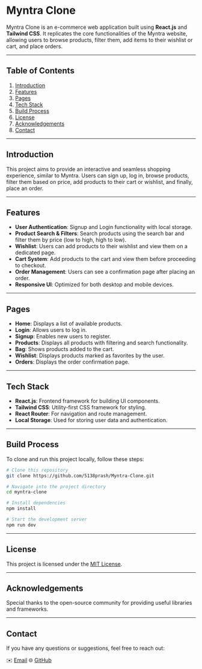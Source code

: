 # Myntra Clone

Myntra Clone is an e-commerce web application built using **React.js** and **Tailwind CSS**. It replicates the core functionalities of the Myntra website, allowing users to browse products, filter them, add items to their wishlist or cart, and place orders.

---

## Table of Contents
1. [Introduction](#introduction)
2. [Features](#features)
3. [Pages](#pages)
4. [Tech Stack](#tech-stack)
5. [Build Process](#build-process)
6. [License](#license)
7. [Acknowledgements](#acknowledgements)
8. [Contact](#contact)

---

## Introduction
This project aims to provide an interactive and seamless shopping experience, similar to Myntra. Users can sign up, log in, browse products, filter them based on price, add products to their cart or wishlist, and finally, place an order.

---

## Features
- **User Authentication**: Signup and Login functionality with local storage.
- **Product Search & Filters**: Search products using the search bar and filter them by price (low to high, high to low).
- **Wishlist**: Users can add products to their wishlist and view them on a dedicated page.
- **Cart System**: Add products to the cart and view them before proceeding to checkout.
- **Order Management**: Users can see a confirmation page after placing an order.
- **Responsive UI**: Optimized for both desktop and mobile devices.

---

## Pages
- **Home**: Displays a list of available products.
- **Login**: Allows users to log in.
- **Signup**: Enables new users to register.
- **Products**: Displays all products with filtering and search functionality.
- **Bag**: Shows products added to the cart.
- **Wishlist**: Displays products marked as favorites by the user.
- **Orders**: Displays the order confirmation page.

---

## Tech Stack
- **React.js**: Frontend framework for building UI components.
- **Tailwind CSS**: Utility-first CSS framework for styling.
- **React Router**: For navigation and route management.
- **Local Storage**: Used for storing user data and authentication.

---

## Build Process
To clone and run this project locally, follow these steps:

```bash
# Clone this repository
git clone https://github.com/5138prash/Myntra-Clone.git

# Navigate into the project directory
cd myntra-clone

# Install dependencies
npm install

# Start the development server
npm run dev
```

---

## License
This project is licensed under the [MIT License](LICENSE).

---

## Acknowledgements
Special thanks to the open-source community for providing useful libraries and frameworks.

---

## Contact
If you have any questions or suggestions, feel free to reach out:

✉️ [Email](prashanttripathi1310@gmail.com)  🌐 [GitHub](https://github.com/5138prash)  

